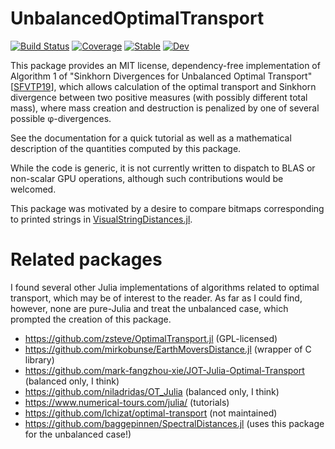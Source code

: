 # UnbalancedOptimalTransport

[![Build Status](https://github.com/ericphanson/UnbalancedOptimalTransport.jl/workflows/CI/badge.svg)](https://github.com/ericphanson/UnbalancedOptimalTransport.jl/actions)
[![Coverage](https://codecov.io/gh/ericphanson/UnbalancedOptimalTransport.jl/branch/master/graph/badge.svg)](https://codecov.io/gh/ericphanson/UnbalancedOptimalTransport.jl)
[![Stable](https://img.shields.io/badge/docs-stable-blue.svg)](https://ericphanson.github.io/UnbalancedOptimalTransport.jl/stable)
[![Dev](https://img.shields.io/badge/docs-dev-blue.svg)](https://ericphanson.github.io/UnbalancedOptimalTransport.jl/dev)

This package provides an MIT license, dependency-free implementation of
Algorithm 1 of "Sinkhorn Divergences for Unbalanced Optimal Transport"
[[SFVTP19](http://arxiv.org/abs/1910.12958)], which allows calculation of the
optimal transport and Sinkhorn divergence between two positive measures (with
possibly different total mass), where mass creation and destruction is penalized
by one of several possible φ-divergences.

See the documentation for a quick tutorial as well as a mathematical description
of the quantities computed by this package.

While the code is generic, it is not currently written to dispatch to BLAS or
non-scalar GPU operations, although such contributions would be welcomed.

This package was motivated by a desire to compare bitmaps corresponding to
printed strings in
[VisualStringDistances.jl](https://github.com/ericphanson/VisualStringDistances.jl).

# Related packages

I found several other Julia implementations of algorithms related to optimal
transport, which may be of interest to the reader. As far as I could find,
however, none are pure-Julia and treat the unbalanced case, which prompted the
creation of this package.

* <https://github.com/zsteve/OptimalTransport.jl> (GPL-licensed)
* <https://github.com/mirkobunse/EarthMoversDistance.jl> (wrapper of C library)
* <https://github.com/mark-fangzhou-xie/JOT-Julia-Optimal-Transport> (balanced
  only, I think)
* <https://github.com/niladridas/OT_Julia> (balanced only, I think)
* <https://www.numerical-tours.com/julia/> (tutorials)
* <https://github.com/lchizat/optimal-transport> (not maintained)
* <https://github.com/baggepinnen/SpectralDistances.jl> (uses this package for the unbalanced case!)
